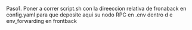 Paso1. Poner a correr script.sh con la direeccion relativa de fronaback en config.yaml para que deposite aqui su nodo RPC en .env dentro d e env_forwarding en frontback